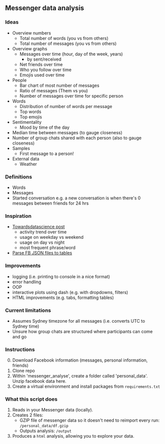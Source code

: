 ## Messenger data analysis

### Ideas
- Overview numbers
    - Total number of words (you vs from others)
    - Total number of messages (you vs from others)
- Overview graphs
    - Messages over time (hour, day of the week, years)
        - by sent/received
    - Net friends over time
    - Who you follow over time
    - Emojis used over time
- People
    - Bar chart of most number of messages
    - Ratio of messages (Them vs you)
    - Number of messages over time for specific person
- Words
    - Distribution of number of words per message
    - Top words
    - Top emojis
- Sentimentality
    - Mood by time of the day
- Median time between messages (to gauge closeness)
- Number of group chats shared with each person (also to gauge closeness)
- Samples
    - First message to a person!
- External data
    - Weather

### Definitions
- Words
- Messages
- Started conversation e.g. a new conversation is when there's 0 messages between friends for 24 hrs

### Inspiration
- [Towardsdatascience post](https://towardsdatascience.com/download-and-analyse-your-facebook-messenger-data-6d1b49404e09)
    - activity trend over time
    - usage on weekday vs weekend
    - usage on day vs night
    - most frequent phrase/word
- [Parse FB JSON files to tables](https://github.com/numbersprotocol/fb-json2table)

### Improvements
- logging (i.e. printing to console in a nice format)
- error handling
- OOP
- interactive plots using dash (e.g. with dropdowns, filters)
- HTML improvements (e.g. tabs, formatting tables)

### Current limitations
- Assumes Sydney timezone for all messages (i.e. converts UTC to Sydney time)
- Unsure how group chats are structured where participants can come and go


### Instructions
0. Download Facebook information (messages, personal information, friends)
1. Clone repo
2. Within 'messenger_analyse', create a folder called 'personal_data'. Unzip facebook data here.
3. Create a virtual environment and install packages from `requirements.txt`

### What this script does
1. Reads in your Messenger data (locally).
2. Creates 2 files: 
    - GZIP file of messenger data so it doesn't need to reimport every run: `/personal_data/df.gzip`
    - Outputs analysis: `/output`
3. Produces a `html` analysis, allowing you to explore your data.
